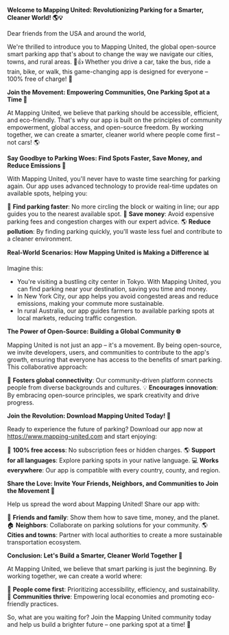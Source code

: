 **Welcome to Mapping United: Revolutionizing Parking for a Smarter, Cleaner World! 🌎💡**

Dear friends from the USA and around the world,

We're thrilled to introduce you to Mapping United, the global open-source smart parking app that's about to change the way we navigate our cities, towns, and rural areas. 🚗👍 Whether you drive a car, take the bus, ride a train, bike, or walk, this game-changing app is designed for everyone – 100% free of charge! 💸

**Join the Movement: Empowering Communities, One Parking Spot at a Time 🌟**

At Mapping United, we believe that parking should be accessible, efficient, and eco-friendly. That's why our app is built on the principles of community empowerment, global access, and open-source freedom. By working together, we can create a smarter, cleaner world where people come first – not cars! 🌎

**Say Goodbye to Parking Woes: Find Spots Faster, Save Money, and Reduce Emissions 🚀**

With Mapping United, you'll never have to waste time searching for parking again. Our app uses advanced technology to provide real-time updates on available spots, helping you:

🔹 **Find parking faster**: No more circling the block or waiting in line; our app guides you to the nearest available spot.
💸 **Save money**: Avoid expensive parking fees and congestion charges with our expert advice.
🌎 **Reduce pollution**: By finding parking quickly, you'll waste less fuel and contribute to a cleaner environment.

**Real-World Scenarios: How Mapping United is Making a Difference 📊**

Imagine this:

* You're visiting a bustling city center in Tokyo. With Mapping United, you can find parking near your destination, saving you time and money.
* In New York City, our app helps you avoid congested areas and reduce emissions, making your commute more sustainable.
* In rural Australia, our app guides farmers to available parking spots at local markets, reducing traffic congestion.

**The Power of Open-Source: Building a Global Community 🌐**

Mapping United is not just an app – it's a movement. By being open-source, we invite developers, users, and communities to contribute to the app's growth, ensuring that everyone has access to the benefits of smart parking. This collaborative approach:

🤝 **Fosters global connectivity**: Our community-driven platform connects people from diverse backgrounds and cultures.
💡 **Encourages innovation**: By embracing open-source principles, we spark creativity and drive progress.

**Join the Revolution: Download Mapping United Today! 🚀**

Ready to experience the future of parking? Download our app now at https://www.mapping-united.com and start enjoying:

🔹 **100% free access**: No subscription fees or hidden charges.
🌎 **Support for all languages**: Explore parking spots in your native language.
💻 **Works everywhere**: Our app is compatible with every country, county, and region.

**Share the Love: Invite Your Friends, Neighbors, and Communities to Join the Movement 📣**

Help us spread the word about Mapping United! Share our app with:

👫 **Friends and family**: Show them how to save time, money, and the planet.
🏠 **Neighbors**: Collaborate on parking solutions for your community.
🌎 **Cities and towns**: Partner with local authorities to create a more sustainable transportation ecosystem.

**Conclusion: Let's Build a Smarter, Cleaner World Together 🌟**

At Mapping United, we believe that smart parking is just the beginning. By working together, we can create a world where:

🌈 **People come first**: Prioritizing accessibility, efficiency, and sustainability.
💚 **Communities thrive**: Empowering local economies and promoting eco-friendly practices.

So, what are you waiting for? Join the Mapping United community today and help us build a brighter future – one parking spot at a time! 🚀